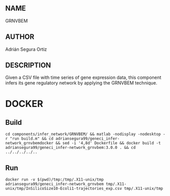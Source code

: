 ## NAME

GRNVBEM

## AUTHOR

Adrián Segura Ortiz

## DESCRIPTION

Given a CSV file with time series of gene expression data, this component infers its gene regulatory network by applying the GRNVBEM technique.

# DOCKER

## Build

```
cd components/infer_network/GRNVBEM/ && matlab -nodisplay -nodesktop -r "run build.m" && cd adriansegura99/geneci_infer-network_grnvbemdocker && sed -i '4,8d' Dockerfile && docker build -t adriansegura99/geneci_infer-network_grnvbem:3.0.0 . && cd ../../../../..
```

## Run

```
docker run -v $(pwd)/tmp:/tmp/.X11-unix/tmp adriansegura99/geneci_infer-network_grnvbem tmp/.X11-unix/tmp/InSilicoSize10-Ecoli1-trajectories_exp.csv tmp/.X11-unix/tmp
```
